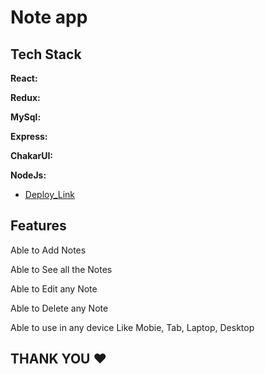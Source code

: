 # Note app



## Tech Stack

**React:**

**Redux:**

**MySql:**

**Express:**

**ChakarUI:**

**NodeJs:**

- [Deploy_Link](https://noteapp-nu.vercel.app/)


## Features


Able to Add Notes

Able to See all the Notes

Able to Edit any Note

Able to Delete any Note

Able to use in any device Like Mobie, Tab, Laptop, Desktop



## THANK YOU ❤️
